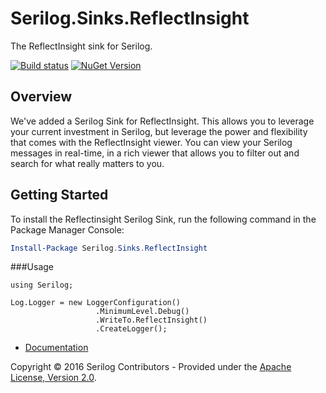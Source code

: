 # Serilog.Sinks.ReflectInsight

The ReflectInsight sink for Serilog.

[![Build status](https://ci.appveyor.com/api/projects/status/hh9gymy0n6tne46j?svg=true)](https://ci.appveyor.com/project/serilog/serilog-sinks-file) [![NuGet Version](http://img.shields.io/nuget/v/Serilog.Sinks.File.svg?style=flat)](https://www.nuget.org/packages/Serilog.Sinks.File/)

## Overview ##

We've added a Serilog Sink for ReflectInsight. This allows you to leverage your current investment in Serilog, but leverage the power and flexibility that comes with the ReflectInsight viewer. You can view your Serilog messages in real-time, in a rich viewer that allows you to filter out and search for what really matters to you.

## Getting Started

To install the Reflectinsight Serilog Sink, run the following command in the Package Manager Console:

```powershell
Install-Package Serilog.Sinks.ReflectInsight
```


###Usage

```csharp#
using Serilog;

Log.Logger = new LoggerConfiguration()
                   .MinimumLevel.Debug()
                   .WriteTo.ReflectInsight()				   
                   .CreateLogger();

```

* [Documentation](https://github.com/serilog/serilog/wiki)

Copyright &copy; 2016 Serilog Contributors - Provided under the [Apache License, Version 2.0](http://apache.org/licenses/LICENSE-2.0.html).
